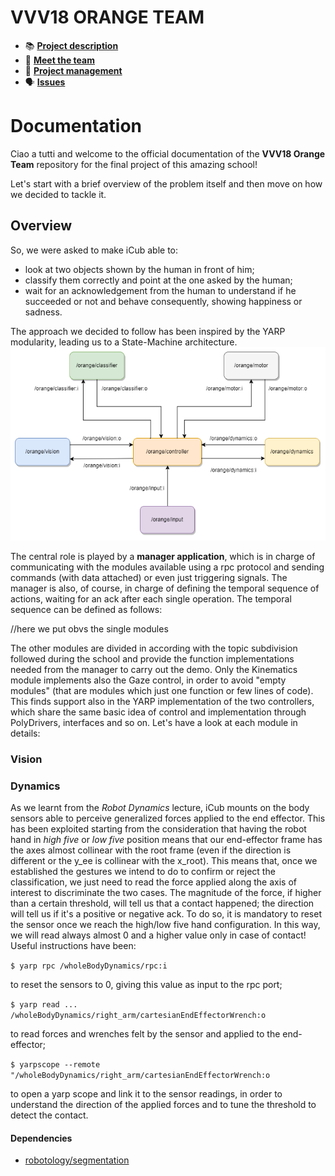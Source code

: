 # VVV18 ORANGE TEAM

- 📚 [**Project description**](https://github.com/vvv-school/vvv18/wiki/Team-contest)
- 👋 [**Meet the team**](https://github.com/orgs/vvv-school/teams/vvv18-team-orange/members)
- :feet: [**Project management**](https://github.com/vvv-school/vvv18-demo-team-orange/projects/1)
- 🗣 [**Issues**](https://github.com/vvv-school/vvv18-demo-team-orange/issues)

# Documentation

Ciao a tutti and welcome to the official documentation of the **VVV18 Orange Team** repository for the final project of this amazing school!

Let's start with a brief overview of the problem itself and then move on how we decided to tackle it.

## Overview

So, we were asked to make iCub able to:
 - look at two objects shown by the human in front of him;
 - classify them correctly and point at the one asked by the human;
 - wait for an acknowledgement from the human to understand if he succeeded or not and behave consequently, showing happiness or sadness.

The approach we decided to follow has been inspired by the YARP modularity, leading us to a State-Machine architecture. 
![application](misc/framework.png)

The central role is played by a **manager application**, which is in charge of communicating with the modules available using a rpc protocol and sending commands (with data attached) or even just triggering signals. The manager is also, of course, in charge of defining the temporal sequence of actions, waiting for an ack after each single operation. The temporal sequence can be defined as follows:

//here we put obvs the single modules

The other modules are divided in according with the topic subdivision followed during the school and provide the function implementations needed from the manager to carry out the demo. Only the Kinematics module implements also the Gaze control, in order to avoid "empty modules" (that are modules which just one function or few lines of code). This finds support also in the YARP implementation of the two controllers, which share the same basic idea of control and implementation through PolyDrivers, interfaces and so on. Let's have a look at each module in details:

### Vision


### Dynamics
As we learnt from the *Robot Dynamics* lecture, iCub mounts on the body sensors able to perceive generalized forces applied to the end effector. This has been exploited starting from the consideration that having the robot hand in *high five* or *low five* position means that our end-effector frame has the axes almost collinear with the root frame (even if the direction is different or the y_ee is collinear with the x_root). This means that, once we established the gestures we intend to do to confirm or reject the classification, we just need to read the force applied along the axis of interest to discriminate the two cases. The magnitude of the force, if higher than a certain threshold, will tell us that a contact happened; the direction will tell us if it's a positive or negative ack.
To do so, it is mandatory to reset the sensor once we reach the high/low five hand configuration. In this way, we will read always almost 0 and a higher value only in case of contact! Useful instructions have been:

`$ yarp rpc /wholeBodyDynamics/rpc:i`

to reset the sensors to 0, giving this value as input to the rpc port;

`$ yarp read ... /wholeBodyDynamics/right_arm/cartesianEndEffectorWrench:o`

to read forces and wrenches felt by the sensor and applied to the end-effector;

`$ yarpscope --remote "/wholeBodyDynamics/right_arm/cartesianEndEffectorWrench:o`

to open a yarp scope and link it to the sensor readings, in order to understand the direction of the applied forces and to tune the threshold to detect the contact.




#### Dependencies
- [robotology/segmentation](https://github.com/robotology/segmentation)


